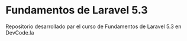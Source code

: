 # Fundamentos de Laravel 5.3
Repositorio desarrollado par el curso de Fundamentos de Laravel 5.3 en DevCode.la
